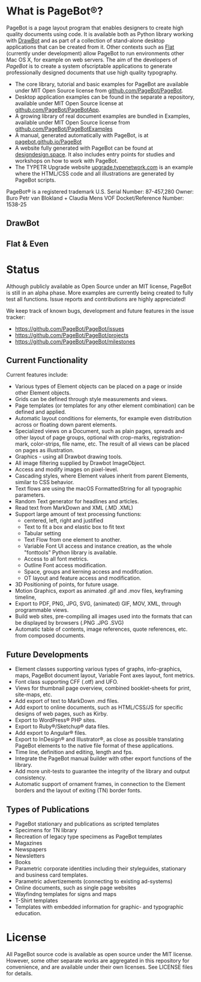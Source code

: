 # What is PageBot®?

PageBot is a page layout program that enables designers to create high quality
documents using code. It is available both as Python library working with
[DrawBot](http://www.drawbot.com) and as part of a collection of stand-alone
desktop applications that can be created from it. Other contexts such as
[Flat](http://xxyxyz.org/flat) (currently under development) allow PageBot to
run environments other Mac OS X, for example on web servers. The aim of the developers
of *PageBot* is to create a system ofscriptable applications to generate professionally
designed documents that use high quality typography.

- The core library, tutorial and basic examples for PageBot are available under
MIT Open Source license from
[github.com/PageBot/PageBot](https://github.com/PageBot/PageBot).
- Desktop application examples can be found in the separate a repository,
available under MIT Open Source license at
[github.com/PageBot/PageBotApp](https://github.com/PageBot/PageBotApp).
- A growing library of real document examples are bundled in Examples, available
under MIT Open Source license from
[github.com/PageBot/PageBotExamples](https://github.com/PageBot/PageBotExamples)
- A manual, generated automatically with PageBot, is at
[pagebot.github.io/PageBot](https://pagebot.github.io/PageBot)
- A website fully generated with PageBot can be found at
[designdesign.space](http://designdesign.space). It also includes entry points
for studies and workshops on how to work with PageBot.
- The TYPETR Upgrade website
[upgrade.typenetwork.com](https://upgrade.typenetwork.com) is an example where
the HTML/CSS code and all illustrations are generated by PageBot scripts.

PageBot® is a registered trademark 
U.S. Serial Number: 87-457,280
Owner: Buro Petr van Blokland + Claudia Mens VOF
Docket/Reference Number: 1538-25     


## DrawBot

## Flat & Even

# Status

Although publicly available as Open Source under an MIT license, PageBot is
still in an alpha phase. More examples are currently being created to fully
test all functions. Issue reports and contributions are highly appreciated!

We keep track of known bugs, development and future features in the issue tracker:

 * https://github.com/PageBot/PageBot/issues
 * https://github.com/PageBot/PageBot/projects
 * https://github.com/PageBot/PageBot/milestones

## Current Functionality

Current features include:

* Various types of Element objects can be placed on a page or inside other
  Element objects.
* Grids can be defined through style measurements and views.
* Page templates (or templates for any other element combination) can be
  defined and applied.
* Automatic layout conditions for elements, for example even distribution
  across or floating down parent elements.
* Specialized views on a Document, such as plain pages, spreads and other
  layout of page groups, optional with crop-marks, registration-mark,
color-strips, file name, etc. The result of all views can be placed on pages as
illustration.
* Graphics - using all Drawbot drawing tools.
* All image filtering supplied by Drawbot ImageObject.
* Access and modify images on pixel-level.
* Cascading styles, where Element values inherit from parent Elements, similar
  to CSS behavior.   
* Text flows are using the macOS FormattedString for all typographic
  parameters.
* Random Text generator for headlines and articles.
* Read text from MarkDown and XML (.MD .XML)
* Support large amount of text processing functions:
   * centered, left, right and justified
   * Text to fit a box and elastic box to fit text
   * Tabular setting
   * Text Flow from one element to another. 
   * Variable Font UI access and instance creation, as the whole "fonttools"
     Python library is available.
   * Access to all font metrics.
   * Outline Font access modification.
   * Space, groups and kerning access and modifcation.
   * OT layout and feature access and modification.
* 3D Positioning of points, for future usage.
* Motion Graphics, export as animated .gif and .mov files, keyframing timeline, 
* Export to PDF, PNG, JPG, SVG, (animated) GIF, MOV, XML, through programmable
  views.
* Build web sites, pre-compiling all images used into the formats that can be
  displayed by browsers (.PNG .JPG .SVG)
* Automatic table of contents, image references, quote references, etc. from
  composed documents.

## Future Developments

* Element classes supporting various types of graphs, info-graphics, maps,
  PageBot document layout, Variable Font axes layout, font metrics.
* Font class supporting CFF (.otf) and UFO.
* Views for thumbnail page overview, combined booklet-sheets for print,
  site-maps, etc.
* Add export of text to MarkDown .md files.
* Add export to online documents, such as HTML/CSS/JS for specific designs of
  web pages, such as Kirby.
* Export to WordPress® PHP sites.
* Export to Ruby®/Sketchup® data files.
* Add export to Angular® files.
* Export to InDesign® and Illustrator®, as close as possible translating
  PageBot elements to the native file format of these applications.
* Time line, definition and editing, length and fps.
* Integrate the PageBot manual builder with other export functions of the library.
* Add more unit-tests to guarantee the integrity of the library and output
  consistency.
* Automatic support of ornament frames, in connection to the Element borders
  and the layout of exiting (TN) border fonts.

## Types of Publications

* PageBot stationary and publications as scripted templates
* Specimens for TN library
* Recreation of legacy type specimens as PageBot templates
* Magazines
* Newspapers
* Newsletters
* Books
* Parametric corporate identities including their styleguides, stationary and
  business card templates.
* Parametric advertizements (connecting to existing ad-systems)
* Online documents, such as single page websites
* Wayfindng templates for signs and maps
* T-Shirt templates
* Templates with embedded information for graphic- and typographic education.

# License

All PageBot source code is available as open source under the MIT license. 
However, some other separate works are aggregated in this repository for
convenience, and are available under their own licenses. See LICENSE files for
details.
